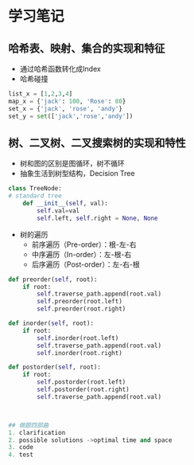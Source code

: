 # 学习笔记

## 哈希表、映射、集合的实现和特征

* 通过哈希函数转化成Index
* 哈希碰撞
```Python
list_x = [1,2,3,4]
map_x = {'jack': 100, 'Rose': 80}
set_x = {'jack', 'rose', 'andy'}
set_y = set(['jack','rose','andy'])
```

## 树、二叉树、二叉搜索树的实现和特性

* 树和图的区别是图循环，树不循环
* 抽象生活到树型结构，Decision Tree
```Python
class TreeNode:
# standard tree
    def __init__(self, val):
        self.val=val
        self.left, self.right = None, None
```
* 树的遍历
  * 前序遍历（Pre-order）：根-左-右
  * 中序遍历（In-order）：左-根-右
  * 后序遍历（Post-order）：左-右-根
```Python
def preorder(self, root):
    if root:
        self.traverse_path.append(root.val)
        self.preorder(root.left)
        self.preorder(root.right)

def inorder(self, root):
    if root:
        self.inorder(root.left)
        self.traverse_path.append(root.val)
        self.inorder(root.right)

def postorder(self, root):
    if root:
        self.postorder(root.left)
        self.postorder(root.right)
        self.traverse_path.append(root.val)



## 做题四部曲
1. clarification
2. possible solutions ->optimal time and space
3. code
4. test

